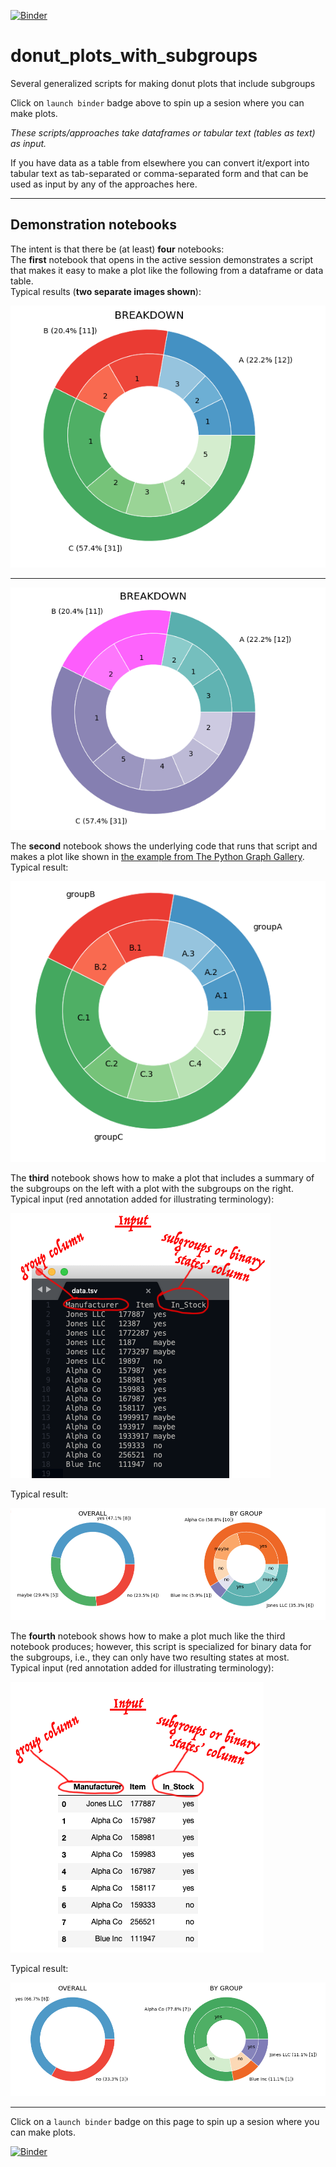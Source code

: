 [![Binder](https://mybinder.org/badge_logo.svg)](https://mybinder.org/v2/gh/fomightez/donut_plots_with_subgroups/master?filepath=index.ipynb)

# donut_plots_with_subgroups
Several generalized scripts for making donut plots that include subgroups

Click on `launch binder` badge above to spin up a sesion where you can make plots.

*These scripts/approaches take dataframes or tabular text (tables as text) as input.* 

If you have data as a table from elsewhere you can convert it/export into tabular text as tab-separated or comma-separated form and that can be used as input by any of the approaches here.

-----

## Demonstration notebooks

The intent is that there be (at least) **four** notebooks:  
The **first** notebook that opens in the active session demonstrates a script that makes it easy to make a plot like the following from a dataframe or data table.  
Typical results (**two separate images shown**):

![typical1](imgs/donut_plot_with_subgroups_from_dataframe1.png)  

----


![typical2](imgs/donut_plot_with_subgroups_from_dataframe2.png)

The **second** notebook shows the underlying code that runs that script and makes a plot like shown in [the example from The Python Graph Gallery](https://python-graph-gallery.com/163-donut-plot-with-subgroups/).  
Typical result:

![typical_basics](imgs/basics_output.png)


The **third** notebook shows how to make a plot that includes a summary of the subgroups on the left with a plot with the subgroups on the right.  
Typical input (red annotation added for illustrating terminology):

![data_for_subgroups](imgs/subgrp_to_donut_guide.png)

Typical result:

![typical_nb3](imgs/nb3_example.png)

The **fourth** notebook shows how to make a plot much like the third notebook produces; however, this script is specialized for binary data for the subgroups, i.e., they can only have two resulting states at most.  
Typical input (red annotation added for illustrating terminology):

![df_for_binary](imgs/binary_donut_guide.png)


Typical result:

![typical_nb4](imgs/nb4_example.png)


-----

Click on a `launch binder` badge on this page to spin up a sesion where you can make plots.

[![Binder](https://mybinder.org/badge_logo.svg)](https://mybinder.org/v2/gh/fomightez/donut_plots_with_subgroups/master?filepath=index.ipynb)